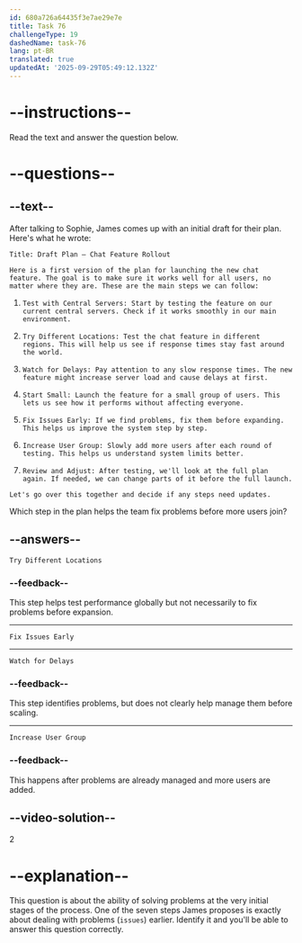 ```yaml
---
id: 680a726a64435f3e7ae29e7e
title: Task 76
challengeType: 19
dashedName: task-76
lang: pt-BR
translated: true
updatedAt: '2025-09-29T05:49:12.132Z'
---
```


<!-- READING -->

# --instructions--

Read the text and answer the question below.

# --questions--

## --text--

After talking to Sophie, James comes up with an initial draft for their plan. Here's what he wrote:

`Title: Draft Plan – Chat Feature Rollout`

`Here is a first version of the plan for launching the new chat feature. The goal is to make sure it works well for all users, no matter where they are. These are the main steps we can follow:`

1. `Test with Central Servers: Start by testing the feature on our current central servers. Check if it works smoothly in our main environment.`

2. `Try Different Locations: Test the chat feature in different regions. This will help us see if response times stay fast around the world.`

3. `Watch for Delays: Pay attention to any slow response times. The new feature might increase server load and cause delays at first.`

4. `Start Small: Launch the feature for a small group of users. This lets us see how it performs without affecting everyone.`

5. `Fix Issues Early: If we find problems, fix them before expanding. This helps us improve the system step by step.`

6. `Increase User Group: Slowly add more users after each round of testing. This helps us understand system limits better.`

7. `Review and Adjust: After testing, we'll look at the full plan again. If needed, we can change parts of it before the full launch.`

`Let's go over this together and decide if any steps need updates.`

Which step in the plan helps the team fix problems before more users join?

## --answers--

`Try Different Locations`

### --feedback--

This step helps test performance globally but not necessarily to fix problems before expansion.

---

`Fix Issues Early`

---

`Watch for Delays`

### --feedback--

This step identifies problems, but does not clearly help manage them before scaling.

---

`Increase User Group`

### --feedback--

This happens after problems are already managed and more users are added.

## --video-solution--

2

# --explanation--

This question is about the ability of solving problems at the very initial stages of the process. One of the seven steps James proposes is exactly about dealing with problems (`issues`) earlier. Identify it and you'll be able to answer this question correctly.
